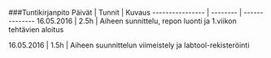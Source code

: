 ###Tuntikirjanpito
Päivät | Tunnit | Kuvaus
---------------- | -------- | --------------
16.05.2016 | 2.5h | Aiheen sunnittelu, repon luonti ja 1.viikon tehtävien aloitus

16.05.2016 | 1.5h | Aiheen suunnittelun viimeistely ja labtool-rekisteröinti

